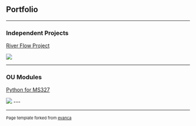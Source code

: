 ## Portfolio

---

### Independent Projects

[River Flow Project](https://sonia-beslika.github.io/River-Flow-Project/)

<img src="images/dummy_thumbnail.jpg?raw=true"/>

---

### OU Modules

[Python for MS327](http://example.com/)

<img src="images/dummy_thumbnail.jpg?raw=true"/>
---




---
<p style="font-size:11px">Page template forked from <a href="https://github.com/evanca/quick-portfolio">evanca</a></p>
<!-- Remove above link if you don't want to attibute -->
